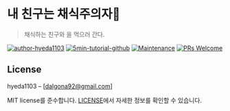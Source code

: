 # 내 친구는 채식주의자🥗
> 채식하는 친구와 을 먹으러 간다.

[![author-hyeda1103](https://img.shields.io/badge/author-hyeda1103-blue.svg)](https://github.com/hyeda1103/)
[![5min-tutorial-github](https://img.shields.io/badge/5min--tutorial-github-red.svg)](https://github.com/topics/5min-tutorial)
[![Maintenance](https://img.shields.io/badge/Maintained%3F-yes-green.svg)](https://github.com/ohahohah/readme-template/graphs/commit-activity) 
[![PRs Welcome](https://img.shields.io/badge/PRs-welcome-brightgreen.svg)](http://makeapullrequest.com)  
  
  
## License
hyeda1103 – [dalgona92@gmail.com] 

MIT license를 준수합니다. [LICENSE](LICENSE)에서 자세한 정보를 확인할 수 있습니다.  
